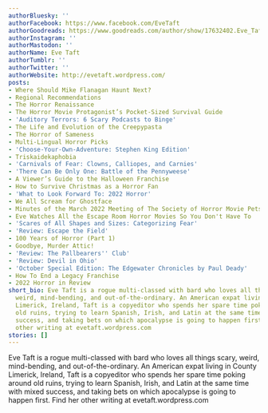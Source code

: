 ```yaml
---
authorBluesky: ''
authorFacebook: https://www.facebook.com/EveTaft
authorGoodreads: https://www.goodreads.com/author/show/17632402.Eve_Taft
authorInstagram: ''
authorMastodon: ''
authorName: Eve Taft
authorTumblr: ''
authorTwitter: ''
authorWebsite: http://evetaft.wordpress.com/
posts:
- Where Should Mike Flanagan Haunt Next?
- Regional Recommendations
- The Horror Renaissance
- The Horror Movie Protagonist’s Pocket-Sized Survival Guide
- 'Auditory Terrors: 6 Scary Podcasts to Binge'
- The Life and Evolution of the Creepypasta
- The Horror of Sameness
- Multi-Lingual Horror Picks
- 'Choose-Your-Own-Adventure: Stephen King Edition'
- Triskaidekaphobia
- 'Carnivals of Fear: Clowns, Calliopes, and Carnies'
- 'There Can Be Only One: Battle of the Pennyweese'
- A Viewer’s Guide to the Halloween Franchise
- How to Survive Christmas as a Horror Fan
- 'What to Look Forward To: 2022 Horror'
- We All Scream for Ghostface
- Minutes of the March 2022 Meeting of The Society of Horror Movie Pets Anonymous
- Eve Watches All the Escape Room Horror Movies So You Don't Have To
- 'Scares of All Shapes and Sizes: Categorizing Fear'
- 'Review: Escape the Field'
- 100 Years of Horror (Part 1)
- Goodbye, Murder Attic!
- 'Review: The Pallbearers'' Club'
- 'Review: Devil in Ohio'
- 'October Special Edition: The Edgewater Chronicles by Paul Deady'
- How To End a Legacy Franchise
- 2022 Horror in Review
short_bio: Eve Taft is a rogue multi-classed with bard who loves all things scary,
  weird, mind-bending, and out-of-the-ordinary. An American expat living in County
  Limerick, Ireland, Taft is a copyeditor who spends her spare time poking around
  old ruins, trying to learn Spanish, Irish, and Latin at the same time with mixed
  success, and taking bets on which apocalypse is going to happen first. Find her
  other writing at evetaft.wordpress.com
stories: []
---
```


Eve Taft is a rogue multi-classed with bard who loves all things scary, weird, mind-bending, and out-of-the-ordinary. An American expat living in County Limerick, Ireland, Taft is a copyeditor who spends her spare time poking around old ruins, trying to learn Spanish, Irish, and Latin at the same time with mixed success, and taking bets on which apocalypse is going to happen first. Find her other writing at evetaft.wordpress.com